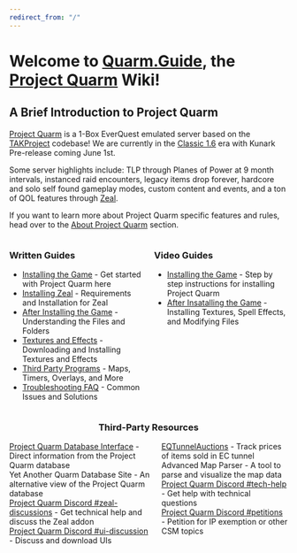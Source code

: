 ```yaml
---
redirect_from: "/"
---
```


# Welcome to [Quarm.Guide](https://quarm.guide), the [Project Quarm](https://www.projectquarm.com) Wiki!

## A Brief Introduction to Project Quarm

[Project Quarm](https://projectquarm.com/) is a 1-Box EverQuest emulated server based on the [TAKProject](https://www.takproject.net/) codebase! We are currently in the [Classic 1.6](#classic-1x-october-1st-2023) era with Kunark Pre-release coming June 1st.

Some server highlights include: TLP through Planes of Power at 9 month intervals, instanced raid encounters, legacy items drop forever, hardcore and solo self found gameplay modes, custom content and events, and a ton of QOL features through [Zeal](https://github.com/iamclint/Zeal).

If you want to learn more about Project Quarm specific features and rules, head over to the [About Project Quarm](about-project-quarm) section.

<div style="display: flex;">
    <div style="flex: 1; margin-right: 10px;">
        <h3>Written Guides</h3>
        <ul>
            <li><a href="{{ '/installing-the-game' | relative_url }}">Installing the Game</a> - Get started with Project Quarm here</li>
            <li><a href="https://lorddemonos.github.io/quarm.guide-wiki/installing-the-game#step-4-installing-zeal-">Installing Zeal</a> - Requirements and Installation for Zeal</li>
            <li><a href="{{ '/after-installing-the-game' | relative_url }}">After Installing the Game</a> - Understanding the Files and Folders</li>
            <li><a href="{{ '/textures-and-effects' | relative_url }}">Textures and Effects</a> - Downloading and Installing Textures and Effects</li>
            <li><a href="{{ '/third-party-programs' | relative_url }}">Third Party Programs</a> - Maps, Timers, Overlays, and More</li>
            <li><a href="{{ '/troubleshooting-faq' | relative_url }}">Troubleshooting FAQ</a> - Common Issues and Solutions</li>
        </ul>
    </div>
    <div style="flex: 1; margin-left: 10px;">
        <h3>Video Guides</h3>
        <ul>
            <li><a href="https://www.youtube.com/watch?v=aM0MX67me5Y">Installing the Game</a> - Step by step instructions for installing Project Quarm</li>
            <li><a href="https://www.youtube.com/watch?v=tmU_5kBZbu8">After Insatalling the Game</a> - Installing Textures, Spell Effects, and Modifying Files</li>
        </ul>
    </div>
</div>

<div style="text-align: center;">
    <h3>Third-Party Resources</h3>
    <div style="display: flex; justify-content: center;">
        <div style="margin-right: 10px; text-align: left;">
            <ul style="list-style: none; padding: 0; margin: 0;">
                <li><a href="https://www.pqdi.cc/">Project Quarm Database Interface</a> - Direct information from the Project Quarm database</li>
                <li><a herf="https://yaqds.bytelligence.com/">Yet Another Quarm Database Site</a> - An alternative view of the Project Quarm database</li>
                <li><a href="https://discord.com/channels/1133452007412334643/1210670176077348934">Project Quarm Discord #zeal-discussions</a> - Get technical help and discuss the Zeal addon</li>
                <li><a href="https://discord.com/channels/1133452007412334643/1162826324092657757">Project Quarm Discord #ui-discussion</a> - Discuss and download UIs</li>
            </ul>
        </div>
        <div style="margin-left: 10px; text-align: left;">
            <ul style="list-style: none; padding: 0; margin: 0;">
                <li><a href="https://www.eqtunnelauctions.com/">EQTunnelAuctions</a> - Track prices of items sold in EC tunnel</li>
                <li><a herf="https://eqmap.vercel.app/">Advanced Map Parser</a> - A tool to parse and visualize the map data</li>
                <li><a href="https://discord.com/channels/1133452007412334643/1133453502182596729">Project Quarm Discord #tech-help</a> - Get help with technical questions</li>
                <li><a href="https://discord.com/channels/1133452007412334643/1153470935421157396">Project Quarm Discord #petitions</a> - Petition for IP exemption or other CSM topics</li>
            </ul>
        </div>
    </div>
</div>


